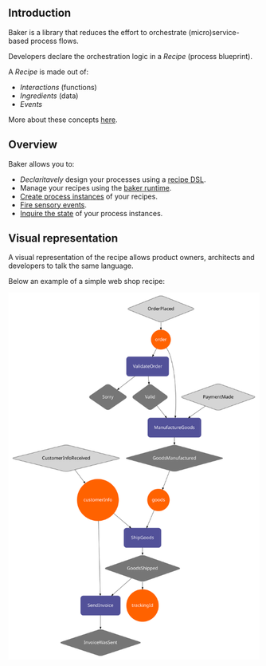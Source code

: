 ## Introduction

Baker is a library that reduces the effort to orchestrate (micro)service-based process flows.

Developers declare the orchestration logic in a *Recipe* (process blueprint).

A *Recipe* is made out of:

- *Interactions* (functions)
- *Ingredients* (data)
- *Events*

More about these concepts [here](documentation/concepts).

## Overview

Baker allows you to:

- *Declaritavely* design your processes using a [recipe DSL](documentation/recipe-dsl.md).
- Manage your recipes using the [baker runtime](documentation/baker-runtime.md).
- [Create process instances](documentation/process-execution.md#create-a-process-instance) of your recipes.
- [Fire sensory events](documentation/process-execution.md#providing-a-sensory-event).
- [Inquire the state](documentation/process-execution.md#state-inquiry) of your process instances.

## Visual representation

A visual representation of the recipe allows product owners, architects and developers to talk the same language.

Below an example of a simple web shop recipe:

![](images/webshop.svg)
